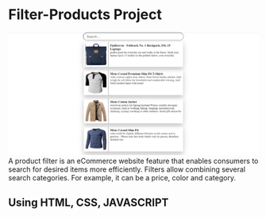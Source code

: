 # Filter-Products Project
<img src="https://github.com/avinashkumar71/filter-products/blob/main/UI.png">
A product filter is an eCommerce website feature that enables consumers to search for desired items more efficiently. Filters allow combining several search categories. For example, it can be a price, color and category.

## Using HTML, CSS, JAVASCRIPT
